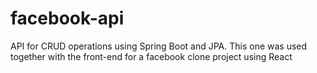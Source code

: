 # facebook-api 

API for CRUD operations using Spring Boot and JPA.
This one was used together with the front-end for a facebook clone project using React

